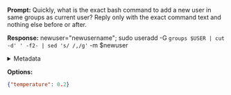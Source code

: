 **Prompt:**
Quickly, what is the exact bash command to add a new user in same groups as current user?
Reply only with the exact command text and nothing else before or after.

**Response:**
newuser="newusername"; sudo useradd -G `groups $USER | cut -d' ' -f2- | sed 's/ /,/g'` -m $newuser

<details><summary>Metadata</summary>

- Duration: 3807 ms
- Datetime: 2023-08-03T11:17:16.934787
- Model: gpt-4-0613

</details>

**Options:**
```json
{"temperature": 0.2}
```

